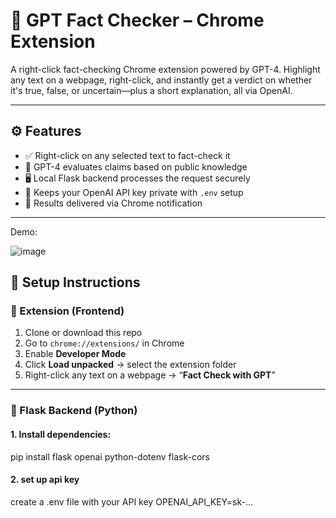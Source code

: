 # 🧠 GPT Fact Checker – Chrome Extension

A right-click fact-checking Chrome extension powered by GPT-4. Highlight any text on a webpage, right-click, and instantly get a verdict on whether it's true, false, or uncertain—plus a short explanation, all via OpenAI.

---

## ⚙️ Features

- ✅ Right-click on any selected text to fact-check it
- 🧠 GPT-4 evaluates claims based on public knowledge
- 🖥️ Local Flask backend processes the request securely
- 🔐 Keeps your OpenAI API key private with `.env` setup
- 🔔 Results delivered via Chrome notification

---
Demo:

![image](https://github.com/user-attachments/assets/bf87ef38-48b7-49da-9cb4-cc7b2b4149fe)


## 🚀 Setup Instructions

### 🔧 Extension (Frontend)
1. Clone or download this repo
2. Go to `chrome://extensions/` in Chrome
3. Enable **Developer Mode**
4. Click **Load unpacked** → select the extension folder
5. Right-click any text on a webpage → “**Fact Check with GPT**”

---

### 🧠 Flask Backend (Python)

#### 1. Install dependencies:

pip install flask openai python-dotenv flask-cors

#### 2. set up api key
create a .env file with your API key
OPENAI_API_KEY=sk-...
